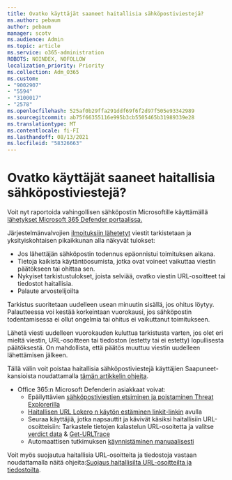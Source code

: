 ```yaml
---
title: Ovatko käyttäjät saaneet haitallisia sähköpostiviestejä?
ms.author: pebaum
author: pebaum
manager: scotv
ms.audience: Admin
ms.topic: article
ms.service: o365-administration
ROBOTS: NOINDEX, NOFOLLOW
localization_priority: Priority
ms.collection: Adm_O365
ms.custom:
- "9002907"
- "5594"
- "3100017"
- "2578"
ms.openlocfilehash: 525af0b29ffa291ddf69f6f2d97f505e93342989
ms.sourcegitcommit: ab75f66355116e995b3cb5505465b31989339e28
ms.translationtype: MT
ms.contentlocale: fi-FI
ms.lasthandoff: 08/13/2021
ms.locfileid: "58326663"
---
```

# <a name="did-your-users-receive-malicious-email"></a>Ovatko käyttäjät saaneet haitallisia sähköpostiviestejä?

Voit nyt raportoida vahingollisen sähköpostin Microsoftille käyttämällä [lähetykset Microsoft 365 Defender portaalissa.](https://sip.security.microsoft.com/reportsubmission?viewid=admin)

Järjestelmänvalvojien [ilmoituksiin lähetetyt](https://security.microsoft.com/reportsubmission?viewid=admin) viestit tarkistetaan ja yksityiskohtaisen pikaikkunan alla näkyvät tulokset:

- Jos lähettäjän sähköpostin todennus epäonnistui toimituksen aikana.
- Tietoja kaikista käytäntöosumista, jotka ovat voineet vaikuttaa viestin päätökseen tai ohittaa sen.
- Nykyiset tarkistustulokset, joista selviää, ovatko viestin URL-osoitteet tai tiedostot haitallisia.
- Palaute arvostelijoilta

Tarkistus suoritetaan uudelleen usean minuutin sisällä, jos ohitus löytyy. Palautteessa voi kestää korkeintaan vuorokausi, jos sähköpostin todentamisessa ei ollut ongelmia tai ohitus ei vaikuttanut toimitukseen.

Lähetä viesti uudelleen vuorokauden kuluttua tarkistusta varten, jos olet eri mieltä viestin, URL-osoitteen tai tiedoston (estetty tai ei estetty) lopullisesta päätöksestä. On mahdollista, että päätös muuttuu viestin uudelleen lähettämisen jälkeen.

Tällä välin voit poistaa haitallisia sähköpostiviestejä käyttäjien Saapuneet-kansioista noudattamalla [tämän artikkelin ohjeita](https://docs.microsoft.com/microsoft-365/compliance/search-for-and-delete-messages-in-your-organization).

- Office 365:n Microsoft Defenderin asiakkaat voivat:
  - Epäilyttävien [sähköpostiviestien etsiminen ja poistaminen Threat Explorerilla](https://docs.microsoft.com/microsoft-365/security/office-365-security/investigate-malicious-email-that-was-delivered)
  - [Haitallisen URL Lokero n käytön estäminen linkit-linkin](https://docs.microsoft.com/microsoft-365/security/office-365-security/safe-links) avulla
  - Seuraa käyttäjiä, jotka napsauttit ja kävivät käsiksi haitallisiin URL-osoitteisiin: Tarkastele tietojen kalastelun URL-osoitetta ja valitse [verdict data](https://docs.microsoft.com/microsoft-365/security/office-365-security/threat-explorer)  &  [Get-URLTrace](https://docs.microsoft.com/powershell/module/exchange/get-urltrace)
  - Automaattisen tutkimuksen [käynnistäminen manuaalisesti](https://docs.microsoft.com/microsoft-365/security/office-365-security/automated-investigation-response-office)

Voit myös suojautua haitallisia URL-osoitteita ja tiedostoja vastaan noudattamalla näitä ohjeita:[Suojaus haitallisilta URL-osoitteilta ja tiedostoilta](https://docs.microsoft.com/microsoft-365/security/office-365-security/protect-against-threats).
